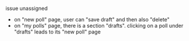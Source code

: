 issue unassigned

- on "new poll" page, user can "save draft" and then also "delete"
- on "my polls" page, there is a section "drafts". clicking on a poll under "drafts" leads to its "new poll" page
